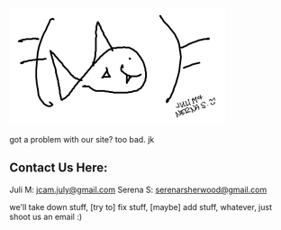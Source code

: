 ![image](ironfish.png)

got a problem with our site? too bad. jk

## Contact Us Here:

Juli M: jcam.july@gmail.com
Serena S: serenarsherwood@gmail.com

we'll take down stuff, [try to] fix stuff, [maybe] add stuff, whatever, just shoot us an email :)
